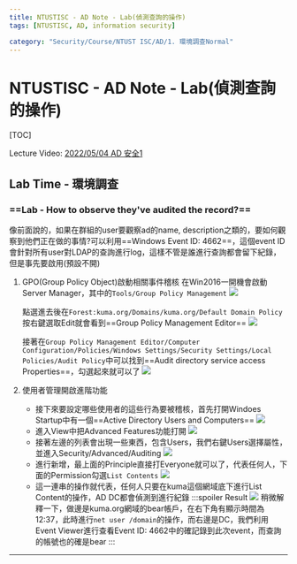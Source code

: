 ```yaml
---
title: NTUSTISC - AD Note - Lab(偵測查詢的操作)
tags: [NTUSTISC, AD, information security]

category: "Security/Course/NTUST ISC/AD/1. 環境調查Normal"
---
```


# NTUSTISC - AD Note - Lab(偵測查詢的操作)
[TOC]

Lecture Video: [2022/05/04 AD 安全1](https://youtu.be/Cv2gNQkDM8Q?si=SycYwgWohlu97dc3)

## Lab Time - 環境調查
### ==Lab - How to observe they've audited the record?==
像前面說的，如果在群組的user要觀察ad的name, description之類的，要如何觀察到他們正在做的事情?可以利用==Windows Event ID: 4662==，這個event ID會針對所有user對LDAP的查詢進行log，這樣不管是誰進行查詢都會留下紀錄，但是事先要啟用(預設不開)
1. GPO(Group Policy Object)啟動相關事件稽核
    在Win2016一開機會啟動Server Manager，其中的`Tools/Group Policy Management`
    ![](https://hackmd.io/_uploads/H1ZYPF7Rn.png)

    點選進去後在`Forest:kuma.org/Domains/kuma.org/Default Domain Policy`按右鍵選取Edit就會看到==Group Policy Management Editor==
    ![](https://hackmd.io/_uploads/H1bx_t7C3.png)
    
    接著在`Group Policy Management Editor/Computer Configuration/Policies/Windows Settings/Security Settings/Local Policies/Audit Policy`中可以找到==Audit directory service access Properties==，勾選起來就可以了
    ![](https://hackmd.io/_uploads/ByynOtmC3.png)

2. 使用者管理開啟進階功能
    * 接下來要設定哪些使用者的這些行為要被稽核，首先打開Windoes Startup中有一個==Active Directory Users and Computers==
    ![](https://hackmd.io/_uploads/rJxddjPp3.png)
    * 進入View中把Advanced Features功能打開
    ![](https://hackmd.io/_uploads/ryIsdow6n.png)
    * 接著左邊的列表會出現一些東西，包含Users，我們右鍵Users選擇屬性，並進入Security/Advanced/Auditing
    ![](https://hackmd.io/_uploads/HJexFjDp3.png)
    * 進行新增，最上面的Principle直接打Everyone就可以了，代表任何人，下面的Permission勾選`List Contents`
    ![](https://hackmd.io/_uploads/S1I8KswT3.png)
    * 這一連串的操作就代表，任何人只要在kuma這個網域底下進行List Content的操作，AD DC都會偵測到進行紀錄
        :::spoiler Result
        ![](https://hackmd.io/_uploads/Hy8yjiDTh.png)
        稍微解釋一下，做邊是kuma.org網域的bear帳戶，在右下角有顯示時間為12:37，此時進行`net user /domain`的操作，而右邊是DC，我們利用Event Viewer進行查看Event ID: 4662中的確記錄到此次event，而查詢的帳號也的確是bear
        :::

---